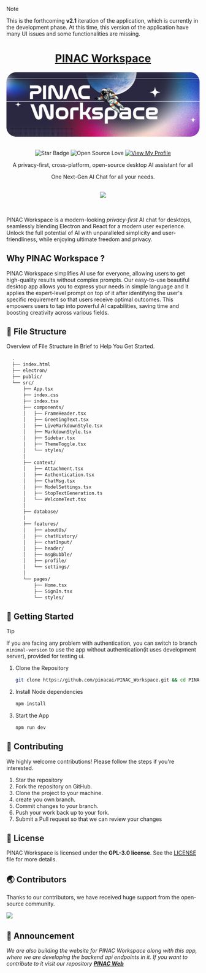 > [!NOTE]  
> This is the forthcoming **v2.1** iteration of the application, which is currently in the development phase. At this time, this version of the application have many UI issues and some functionalities are missing.

<div align="center">

<h1 style="border-bottom: none">
    <b><a href="https://pinacworkspace.pages.dev">PINAC Workspace</a></b>
</h1>

<img src="https://github.com/pinacai/PINAC_Workspace/blob/main/assets/header.png" alt="header image">

<br>
<br>

![Star Badge](https://img.shields.io/static/v1?label=%F0%9F%8C%9F&message=If%20Useful&style=style=flat&color=BC4E99)
![Open Source Love](https://badges.frapsoft.com/os/v1/open-source.svg?v=103)
[![View My Profile](https://img.shields.io/badge/View-My_Profile-green?logo=GitHub)](https://github.com/rajeshtechforge)

A privacy-first, cross-platform, open-source desktop AI assistant for all

One Next-Gen AI Chat for all your needs.
<br>
<br>

![](https://skillicons.dev/icons?i=react,tailwindcss,typescript,vite,electron)

</div>

<br />

PINAC Workspace is a modern-looking _privacy-first_ AI chat for desktops, seamlessly blending Electron and React for a modern user experience. Unlock the full potential of AI with unparalleled simplicity and user-friendliness, while enjoying ultimate freedom and privacy.

## Why PINAC Workspace ?

PINAC Workspace simplifies AI use for everyone, allowing users to get high-quality results without complex prompts. Our easy-to-use beautiful desktop app allows you to express your needs in simple language and it applies the expert-level prompt on top of it after identifying the user's specific requirement so that users receive optimal outcomes. This empowers users to tap into powerful AI capabilities, saving time and boosting creativity across various fields.

## 📂 File Structure

Overview of File Structure in Brief to Help You Get Started.

      .
      ├── index.html
      ├── electron/
      ├── public/
      └── src/
          ├── App.tsx
          ├── index.css
          ├── index.tsx
          ├── components/
          │   ├── FrameHeader.tsx
          │   ├── GreetingText.tsx
          │   ├── LiveMarkdownStyle.tsx
          │   ├── MarkdownStyle.tsx
          │   ├── Sidebar.tsx
          │   ├── ThemeToggle.tsx
          │   └── styles/
          │   
          ├── context/
          │   ├── Attachment.tsx
          │   ├── Authentication.tsx
          │   ├── ChatMsg.tsx
          │   ├── ModelSettings.tsx
          │   ├── StopTextGeneration.ts
          │   └── WelcomeText.tsx
          │
          ├── database/
          |
          ├── features/
          │   ├── aboutUs/
          │   ├── chatHistory/
          │   ├── chatInput/
          │   ├── header/
          │   ├── msgBubble/
          │   ├── profile/
          │   └── settings/
          │
          └── pages/
              ├── Home.tsx
              ├── SignIn.tsx
              └── styles/

## 🚀 Getting Started

> [!TIP]
> If you are facing any problem with authentication, you can switch to branch `minimal-version` to use the app without authentication(it uses development server), provided for testing ui.

1. Clone the Repository

   ```bash
   git clone https://github.com/pinacai/PINAC_Workspace.git && cd PINAC_Workspace
   ```

2. Install Node dependencies

   ```bash
   npm install
   ```

3. Start the App
   ```bash
   npm run dev
   ```

## 🎉 Contributing

We highly welcome contributions! Please follow the steps if you're interested.

1. Star the repository
2. Fork the repository on GitHub.
3. Clone the project to your machine.
4. create you own branch.
5. Commit changes to your branch.
6. Push your work back up to your fork.
7. Submit a Pull request so that we can review your changes

## 📄 License

PINAC Workspace is licensed under the **GPL-3.0 license**. See the <a href="https://github.com/pinacai/PINAC_Workspace/blob/main/LICENSE">LICENSE</a> file for more details.

## 🌏 Contributors

Thanks to our contributors, we have received huge support from the open-source community.

<a href="https://github.com/pinacai/PINAC_Workspace/graphs/contributors">
  <img src="https://contrib.rocks/image?repo=pinacai/PINAC_Workspace" />
</a>

## 📢 Announcement

_We are also building the website for PINAC Workspace along with this app, where we are developing the backend api endpoints in it. If you want to contribute to it visit our repository <a href="https://github.com/pinacai/pinac_web">**PINAC Web**</a>_
